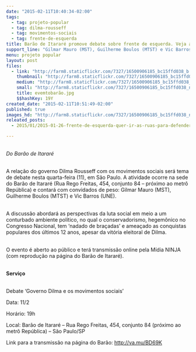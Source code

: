 ```yaml
---
date: "2015-02-11T10:40:34-02:00"
tags:
  - tag: projeto-popular
  - tag: dilma-rousseff
  - tag: movimentos-sociais
  - tag: frente-de-esquerda
title: Barão de Itararé promove debate sobre frente de esquerda. Veja ao vivo às 19h
support_line: "Gilmar Mauro (MST), Guilherme Boulos (MTST) e Vic Barros (UNE) debatem as perspectivas da luta social em meio a um conturbado ambiente político."
menu: projeto popular
layout: post
files:
  - link: "http://farm8.staticflickr.com/7327/16500906185_bc15ffd038_b.jpg"
    thumbnail: "http://farm8.staticflickr.com/7327/16500906185_bc15ffd038_t.jpg"
    medium: "http://farm8.staticflickr.com/7327/16500906185_bc15ffd038_z.jpg"
    small: "http://farm8.staticflickr.com/7327/16500906185_bc15ffd038_n.jpg"
    title: evemtobarão.jpg
    $$hashKey: 19Y
created_date: "2015-02-11T10:51:49-02:00"
published: true
images_hd: "http://farm8.staticflickr.com/7327/16500906185_bc15ffd038_n.jpg"
releated_posts:
  - 2015/01/2015-01-26-frente-de-esquerda-quer-ir-as-ruas-para-defender-reformas-populares-e-direitos.md

---
```

<p><br />
<em>Do Bar&atilde;o de Itarar&eacute;</em></p>

<p><br />
A rela&ccedil;&atilde;o do governo Dilma Rousseff com os movimentos sociais ser&aacute; tema de debate nesta quarta-feira (11), em S&atilde;o Paulo. A atividade ocorre na sede do Bar&atilde;o de Itarar&eacute; (Rua Rego Freitas, 454, conjunto 84 &ndash; pr&oacute;ximo ao metr&ocirc; Rep&uacute;blica) e contar&aacute; com convidados de peso: Gilmar Mauro (MST), Guilherme Boulos (MTST) e Vic Barros (UNE).</p>

<p><br />
A discuss&atilde;o abordar&aacute; as perspectivas da luta social em meio a um conturbado ambiente pol&iacute;tico, no qual o conservadorismo, hegem&ocirc;nico no Congresso Nacional, tem &lsquo;nadado de bra&ccedil;adas&rsquo; e amea&ccedil;ado as conquistas populares dos &uacute;ltimos 12 anos, apesar da vit&oacute;ria eleitoral de Dilma.</p>

<p><br />
O evento &eacute; aberto ao p&uacute;blico e ter&aacute; transmiss&atilde;o online pela M&iacute;dia NINJA (com reprodu&ccedil;&atilde;o na p&aacute;gina do Bar&atilde;o de Itarar&eacute;).</p>

<p><br />
<strong>Servi&ccedil;o</strong></p>

<p><br />
Debate &lsquo;Governo Dilma e os movimentos sociais&rsquo;</p>

<p>Data: 11/2</p>

<p>Hor&aacute;rio: 19h</p>

<p>Local: Bar&atilde;o de Itarar&eacute; &ndash; Rua Rego Freitas, 454, conjunto 84 (pr&oacute;ximo ao metr&ocirc; Rep&uacute;blica) &ndash; S&atilde;o Paulo/SP</p>

<p>Link para a transmiss&atilde;o na p&aacute;gina do Bar&atilde;o: <a href="http://www.baraodeitarare.org.br/index.php?option=com_content&amp;view=article&amp;id=793:debate-no-barao-governo-dilma-e-os-movimentos-sociais&amp;catid=12&amp;Itemid=185" target="_blank">http://va.mu/BD69K</a></p>
